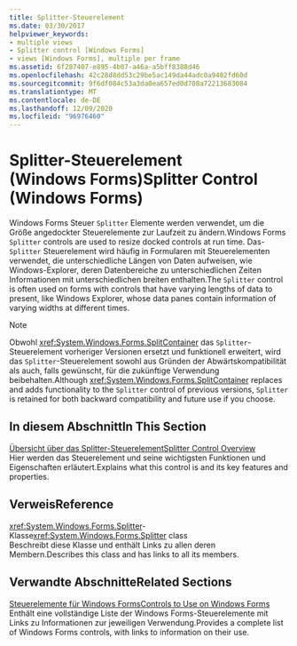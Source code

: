 ```yaml
---
title: Splitter-Steuerelement
ms.date: 03/30/2017
helpviewer_keywords:
- multiple views
- Splitter control [Windows Forms]
- views [Windows Forms], multiple per frame
ms.assetid: 6f287407-e895-4b07-a46a-a5bff8388d46
ms.openlocfilehash: 42c28d8dd53c29be5ac149da44adc0a9482fd60d
ms.sourcegitcommit: 9f6df084c53a3da0ea657ed0d708a72213683084
ms.translationtype: MT
ms.contentlocale: de-DE
ms.lasthandoff: 12/09/2020
ms.locfileid: "96976460"
---
```

# <a name="splitter-control-windows-forms"></a><span data-ttu-id="aae45-102">Splitter-Steuerelement (Windows Forms)</span><span class="sxs-lookup"><span data-stu-id="aae45-102">Splitter Control (Windows Forms)</span></span>
<span data-ttu-id="aae45-103">Windows Forms Steuer `Splitter` Elemente werden verwendet, um die Größe angedockter Steuerelemente zur Laufzeit zu ändern.</span><span class="sxs-lookup"><span data-stu-id="aae45-103">Windows Forms `Splitter` controls are used to resize docked controls at run time.</span></span> <span data-ttu-id="aae45-104">Das- `Splitter` Steuerelement wird häufig in Formularen mit Steuerelementen verwendet, die unterschiedliche Längen von Daten aufweisen, wie Windows-Explorer, deren Datenbereiche zu unterschiedlichen Zeiten Informationen mit unterschiedlichen breiten enthalten.</span><span class="sxs-lookup"><span data-stu-id="aae45-104">The `Splitter` control is often used on forms with controls that have varying lengths of data to present, like Windows Explorer, whose data panes contain information of varying widths at different times.</span></span>  
  
> [!NOTE]
> <span data-ttu-id="aae45-105">Obwohl <xref:System.Windows.Forms.SplitContainer> das `Splitter`-Steuerelement vorheriger Versionen ersetzt und funktionell erweitert, wird das `Splitter`-Steuerelement sowohl aus Gründen der Abwärtskompatibilität als auch, falls gewünscht, für die zukünftige Verwendung beibehalten.</span><span class="sxs-lookup"><span data-stu-id="aae45-105">Although <xref:System.Windows.Forms.SplitContainer> replaces and adds functionality to the `Splitter` control of previous versions, `Splitter` is retained for both backward compatibility and future use if you choose.</span></span>  
  
## <a name="in-this-section"></a><span data-ttu-id="aae45-106">In diesem Abschnitt</span><span class="sxs-lookup"><span data-stu-id="aae45-106">In This Section</span></span>  
 [<span data-ttu-id="aae45-107">Übersicht über das Splitter-Steuerelement</span><span class="sxs-lookup"><span data-stu-id="aae45-107">Splitter Control Overview</span></span>](splitter-control-overview-windows-forms.md)  
 <span data-ttu-id="aae45-108">Hier werden das Steuerelement und seine wichtigsten Funktionen und Eigenschaften erläutert.</span><span class="sxs-lookup"><span data-stu-id="aae45-108">Explains what this control is and its key features and properties.</span></span>  
  
## <a name="reference"></a><span data-ttu-id="aae45-109">Verweis</span><span class="sxs-lookup"><span data-stu-id="aae45-109">Reference</span></span>  
 <span data-ttu-id="aae45-110"><xref:System.Windows.Forms.Splitter>-Klasse</span><span class="sxs-lookup"><span data-stu-id="aae45-110"><xref:System.Windows.Forms.Splitter> class</span></span>  
 <span data-ttu-id="aae45-111">Beschreibt diese Klasse und enthält Links zu allen deren Membern.</span><span class="sxs-lookup"><span data-stu-id="aae45-111">Describes this class and has links to all its members.</span></span>  
  
## <a name="related-sections"></a><span data-ttu-id="aae45-112">Verwandte Abschnitte</span><span class="sxs-lookup"><span data-stu-id="aae45-112">Related Sections</span></span>  
 [<span data-ttu-id="aae45-113">Steuerelemente für Windows Forms</span><span class="sxs-lookup"><span data-stu-id="aae45-113">Controls to Use on Windows Forms</span></span>](controls-to-use-on-windows-forms.md)  
 <span data-ttu-id="aae45-114">Enthält eine vollständige Liste der Windows Forms-Steuerelemente mit Links zu Informationen zur jeweiligen Verwendung.</span><span class="sxs-lookup"><span data-stu-id="aae45-114">Provides a complete list of Windows Forms controls, with links to information on their use.</span></span>

